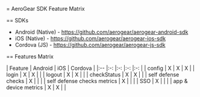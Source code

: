 = AeroGear SDK Feature Matrix


== SDKs

* Android (Native) - https://github.com/aerogear/aerogear-android-sdk
* iOS (Native) - https://github.com/aerogear/aerogear-ios-sdk
* Cordova (JS) - https://github.com/aerogear/aerogear-js-sdk

== Features Matrix

| Feature	| Android	| iOS	| Cordova	|
|:--	|:-:	|:-:	|:-:	|:-:	|
| config	| X	| X	| X		|
| login	| X	| X	|   	|
| logout	| X	| X	|   	|
| checkStatus	| X	| X	|   	|
| self defense checks	| X	|   	|   	|
| self defense checks metrics	| X	|   	|   	|
| SSO	| X	|   	|   	|
| app & device metrics	| X	| X	|   	|